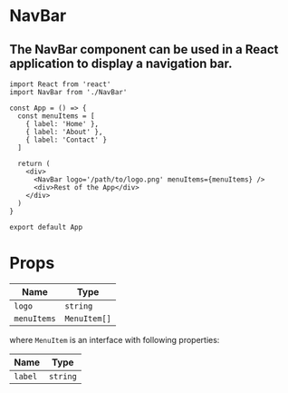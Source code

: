 # NavBar

## The NavBar component can be used in a React application to display a navigation bar.

```tsx
import React from 'react'
import NavBar from './NavBar'

const App = () => {
  const menuItems = [
    { label: 'Home' },
    { label: 'About' },
    { label: 'Contact' }
  ]

  return (
    <div>
      <NavBar logo='/path/to/logo.png' menuItems={menuItems} />
      <div>Rest of the App</div>
    </div>
  )
}

export default App
```

# Props

| Name        | Type         |
| ----------- | ------------ |
| `logo`      | `string`     |
| `menuItems` | `MenuItem[]` |

where `MenuItem` is an interface with following properties:

| Name    | Type     |
| ------- | -------- |
| `label` | `string` |
